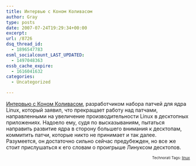 ```yaml
---
title: Интервью с Коном Коливасом
author: Gray
type: posts
date: 2007-07-24T19:29:34+00:00
excerpt:
url: /8726
dsq_thread_id:
  - 1896547783
esml_socialcount_LAST_UPDATED:
  - 1497048363
essb_cache_expire:
  - 1616041632
categories:
  - Uncategorized

---
```








<a href="http://apcmag.com/6735/interview_con_kolivas" target="_blank">Интервью с Коном Коливасом</a>, разработчиком набора патчей для ядра Linux, который заявил, что прекращает работу над патчами, направленными на увеличение производительности Linux в десктопных приложениях. Надоело ему, судя по высказываниям, пытаться направить развитие ядра в сторону большего внимания к десктопам, коммитить патчи, которые никто не принимает и так далее.  
Разумеется, он достаточно сильно сейчас предубежден, но все же стоит прислушаться к его словам о проигрыше Линуксом десктопов.  
<!-- technorati tags start -->

<p style="text-align:right;font-size:10px;">
  Technorati Tags: <a href="http://www.technorati.com/tag/linux" rel="tag">linux</a>
</p>

<!-- technorati tags end -->